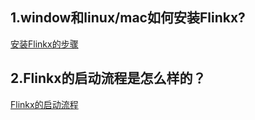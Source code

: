 ## 1.window和linux/mac如何安装Flinkx?

[安装Flinkx的步骤]( https://github.com/wxgzgl/flinkx-web/blob/master/docs/InstallFlinkx.md )

## 2.Flinkx的启动流程是怎么样的？

[Flinkx的启动流程]( https://github.com/wxgzgl/flinkx-web/blob/master/docs/startFlinkx.md )

